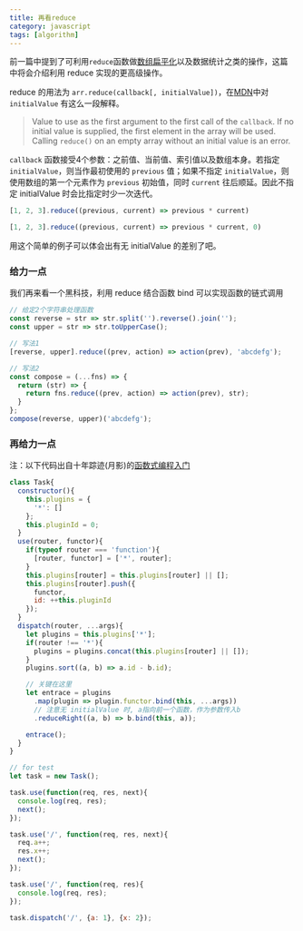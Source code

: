 ```yaml
---
title: 再看reduce
category: javascript
tags: [algorithm]
---
```


前一篇中提到了可利用`reduce`函数做[数组扁平化](/blog/2017/08/make-use-of-reduce.html#数组扁平化)以及数据统计之类的操作，这篇中将会介绍利用 reduce 实现的更高级操作。

<!-- more -->

reduce 的用法为 `arr.reduce(callback[, initialValue])`，在[MDN](https://developer.mozilla.org/en-US/docs/Web/JavaScript/Reference/Global_Objects/Array/Reduce)中对 `initialValue` 有这么一段解释。

> Value to use as the first argument to the first call of the `callback`. If no initial value is supplied, the first element in the array will be used. Calling `reduce()` on an empty array without an initial value is an error.



`callback` 函数接受4个参数：之前值、当前值、索引值以及数组本身。若指定 `initialValue`，则当作最初使用的 `previous` 值；如果不指定 `initialValue`，则使用数组的第一个元素作为 `previous` 初始值，同时 `current` 往后顺延。因此不指定 initialValue 时会比指定时少一次迭代。

```js
[1, 2, 3].reduce((previous, current) => previous * current)

[1, 2, 3].reduce((previous, current) => previous * current, 0)
```

用这个简单的例子可以体会出有无 initialValue 的差别了吧。



### 给力一点

我们再来看一个黑科技，利用 reduce 结合函数 bind 可以实现函数的链式调用

```js
// 给定2个字符串处理函数
const reverse = str => str.split('').reverse().join('');
const upper = str => str.toUpperCase();

// 写法1
[reverse, upper].reduce((prev, action) => action(prev), 'abcdefg');

// 写法2
const compose = (...fns) => {
  return (str) => {
    return fns.reduce((prev, action) => action(prev), str);
  }
};
compose(reverse, upper)('abcdefg');
```



### 再给力一点

注：以下代码出自十年踪迹(月影)的[函数式编程入门](https://ppt.baomitu.com/d/0bda92b8#/)

```js
class Task{
  constructor(){
    this.plugins = {
      '*': []
    };
    this.pluginId = 0;
  }
  use(router, functor){
    if(typeof router === 'function'){
      [router, functor] = ['*', router];
    }
    this.plugins[router] = this.plugins[router] || [];
    this.plugins[router].push({
      functor,
      id: ++this.pluginId
    });
  }
  dispatch(router, ...args){
    let plugins = this.plugins['*'];
    if(router !== '*'){
      plugins = plugins.concat(this.plugins[router] || []);
    }
    plugins.sort((a, b) => a.id - b.id);

	// 关键在这里
    let entrace = plugins
      .map(plugin => plugin.functor.bind(this, ...args))
      // 注意无 initialValue 时, a指向前一个函数，作为参数传入b
      .reduceRight((a, b) => b.bind(this, a));

    entrace();
  }
}

// for test
let task = new Task();

task.use(function(req, res, next){
  console.log(req, res);
  next();
});

task.use('/', function(req, res, next){
  req.a++;
  res.x++;
  next();
});

task.use('/', function(req, res){
  console.log(req, res);
});

task.dispatch('/', {a: 1}, {x: 2});
```

